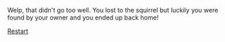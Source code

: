 Welp, that didn't go too well. You lost to the squirrel but luckily you were found by your owner and you ended up back home!

[Restart](../home.md)
